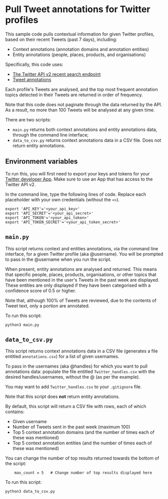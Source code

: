 # Pull Tweet annotations for Twitter profiles

This sample code pulls contextual information for given Twitter profiles, based on their recent Tweets (past 7 days), including: 
* Context annotations (annotation domains and annotation entities)
* Entity annotations (people, places, products, and organisations)

Specifically, this code uses: 
* [The Twitter API v2 recent search endpoint](https://developer.twitter.com/en/docs/twitter-api/tweets/search/api-reference/get-tweets-search-recent)
* [Tweet annotations](https://developer.twitter.com/en/docs/twitter-api/annotations)

Each profile's Tweets are analysed, and the top most frequent annotation topics detected in their Tweets are returned in order of frequency. 

Note that this code does not paginate through the data returned by the API. As a result, no more than 100 Tweets will be analysed at any given time.

There are two scripts: 
* `main.py` returns both context annotations and entity annotations data, through the command line interface;
* `data_to_csv.py` returns context annotations data in a CSV file. Does not return entity annotations.

## Environment variables

To run this, you will first need to export your keys and tokens for your [Twitter developer App](https://developer.twitter.com/en/docs/apps/overview). Make sure to use an App that has access to the Twitter API v2. 

In the command line, type the following lines of code. Replace each placeholder with your own credentials (without the `<>`).

```
export 'API_KEY'='<your_api_key>'
export 'API_SECRET'='<your_api_secret>'
export 'API_TOKEN'='<your_api_token>'
export 'API_TOKEN_SECRET'='<your_api_token_secret>'
```

## `main.py`

This script returns context and entities annotations, via the command line interface, for a given Twitter profile (aka @username). You will be prompted to pass in the @username when you run the script.

When present, entity annotations are analysed and returned. This means that specific people, places, products, organisations, or other topics that have been mentioned in the user's Tweets in the past week are displayed. These entities are only displayed if they have been categorised with a confidence score of 0.5 or higher.

Note that, although 100% of Tweets are reviewed, due to the contents of Tweet text, only a portion are annotated.

To run this script:

```
python3 main.py
```

## `data_to_csv.py`

This script returns context annotations data in a CSV file (generates a file entitled `annotations.csv`) for a list of given usernames. 

To pass in the usernames (aka @handles) for which you want to pull annotations data: populate the file entitled `Twitter_handles.csv` with the desired handles/usernames, without the @ (as per the example).

You may want to add `Twitter_handles.csv` to your `.gitignore` file.

Note that this script does **not** return entity annotations.

By default, this script will return a CSV file with rows, each of which contains: 
* Given username
* Number of Tweets sent in the past week (maximum 100)
* Top 5 context annotation domains (and the number of times each of these was mentioned)
* Top 5 context annotation entities (and the number of times each of these was mentioned) 

You can change the number of top results returned towards the bottom of the script: 

```
    max_count = 5   # Change number of top results displayed here
```

To run this script:

```
python3 data_to_csv.py
```

